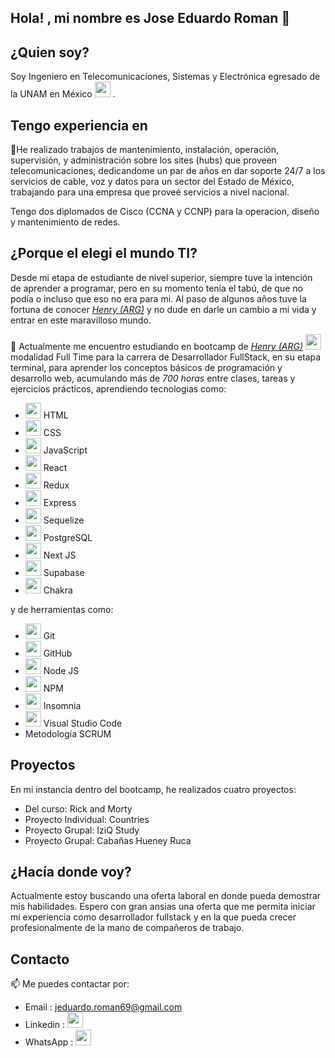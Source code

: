 ## Hola! , mi nombre es Jose Eduardo Roman 🙂 

## ¿Quien soy?

Soy Ingeniero en Telecomunicaciones, Sistemas y Electrónica egresado de la UNAM en México <img width="25" height="auto"  src="https://upload.wikimedia.org/wikipedia/commons/f/fc/Flag_of_Mexico.svg" style="cursor:default">  .<br>

## Tengo experiencia en

🔭He realizado trabajos de mantenimiento, instalación, operación, supervisión, y administración sobre los sites (hubs) que proveen telecomunicaciones, dedicandome un par de años en dar soporte 24/7 a los servicios de cable, voz y datos para un sector del Estado de México, trabajando para una empresa que proveé servicios a nivel nacional. 

Tengo dos diplomados de Cisco (CCNA y CCNP) para la operacion, diseño y mantenimiento de redes.

## ¿Porque el elegi el mundo TI?

Desde mi etapa de estudiante de nivel superior, siempre tuve la intención de aprender a programar, pero en su momento tenía el tabú, de que no podía o incluso que eso no era para mi. Al paso de algunos años tuve la fortuna de conocer _[Henry (ARG)](https://www.soyhenry.com/)_ y no dude en darle un cambio a mi vida y entrar en este maravilloso mundo.

🌱 Actualmente me encuentro estudiando en bootcamp de _[Henry (ARG)](https://www.soyhenry.com/)
  <img width="25" height="auto"  src="https://avatars.githubusercontent.com/u/57154655?s=280&v=4" style="cursor:default">_ modalidad Full Time para la carrera de Desarrollador FullStack, en su etapa terminal, para aprender los conceptos básicos de programación y desarrollo web, acumulando más de *700 horas* entre clases, tareas y ejercicios prácticos, aprendiendo tecnologias como:

- <img width="25" height="auto"  src="https://upload.wikimedia.org/wikipedia/commons/thumb/6/61/HTML5_logo_and_wordmark.svg/2048px-HTML5_logo_and_wordmark.svg.png" style="cursor:default">  HTML <br>
- <img width="25" height="auto"  src="https://upload.wikimedia.org/wikipedia/commons/thumb/d/d5/CSS3_logo_and_wordmark.svg/1200px-CSS3_logo_and_wordmark.svg.png" style="cursor:default">  CSS <br>
- <img width="25" height="auto"  src="https://upload.wikimedia.org/wikipedia/commons/9/99/Unofficial_JavaScript_logo_2.svg" style="cursor:default">  JavaScript <br>
- <img width="25" height="auto"  src="https://upload.wikimedia.org/wikipedia/commons/a/a7/React-icon.svg" style="cursor:default">  React <br>
- <img width="25" height="auto"  src="https://cdn.worldvectorlogo.com/logos/redux.svg" style="cursor:default">  Redux <br>
- <img width="25" height="auto"  src="![image](https://user-images.githubusercontent.com/112742684/230303237-6b48db29-67e5-44d3-9a9b-4ffdc85d2bee.png)" style="cursor:default">  Express
- <img width="25" height="auto"  src="https://www.svgrepo.com/show/354333/sequelize.svg" style="cursor:default">  Sequelize
- <img width="25" height="auto"  src="https://www.postgresql.org/media/img/about/press/elephant.png" style="cursor:default">  PostgreSQL
- <img width="25" height="auto"  src="![image](https://user-images.githubusercontent.com/112742684/230299913-3ae28a67-f7b2-4459-9dd0-fdf257918ffe.png" style="cursor:default">  Next JS
- <img width="25" height="auto"  src="https://seeklogo.com/images/S/supabase-logo-DCC676FFE2-seeklogo.com.png" style="cursor:default">  Supabase
- <img width="25" height="auto"  src="https://img.stackshare.io/service/12421/rzylUjaf_400x400.jpg" style="cursor:default">  Chakra

y de herramientas como:

- <img width="25" height="auto"  src="https://upload.wikimedia.org/wikipedia/commons/thumb/3/3f/Git_icon.svg/2048px-Git_icon.svg.png" style="cursor:default">   Git
- <img width="25" height="auto"  src="https://github.githubassets.com/images/modules/logos_page/GitHub-Mark.png" style="cursor:default">   GitHub
- <img width="25" height="auto"  src="https://e7.pngegg.com/pngimages/306/37/png-clipart-node-js-logo-node-js-javascript-web-application-express-js-computer-software-others-miscellaneous-text-thumbnail.png" style="cursor:default">   Node JS
- <img width="25" height="auto"  src="https://upload.wikimedia.org/wikipedia/commons/thumb/d/db/Npm-logo.svg/2560px-Npm-logo.svg.png" style="cursor:default">   NPM
- <img width="25" height="auto"  src="https://www.svgrepo.com/show/353904/insomnia.svg" style="cursor:default">  Insomnia
- <img width="25" height="auto"  src="https://upload.wikimedia.org/wikipedia/commons/thumb/9/9a/Visual_Studio_Code_1.35_icon.svg/2048px-Visual_Studio_Code_1.35_icon.svg.png" style="cursor:default"> Visual Studio Code
- Metodología SCRUM

## Proyectos

En mi instancia dentro del bootcamp, he realizados cuatro proyectos:

- Del curso: Rick and Morty
- Proyecto Individual: Countries
- Proyecto Grupal: IziQ Study
- Proyecto Grupal: Cabañas Hueney Ruca

## ¿Hacía donde voy?
Actualmente estoy buscando una oferta laboral en donde pueda demostrar mis habilidades.
Espero con gran ansias una oferta que me permita iniciar mi experiencia como desarrollador fullstack y en la que pueda crecer profesionalmente de la mano de compañeros de trabajo.

## Contacto

📫 Me puedes contactar por: 

- Email : jeduardo.roman69@gmail.com
- Linkedin : <a href="https://www.linkedin.com/in/jos%C3%A9-eduardo-rom%C3%A1n-pi%C3%B1a-02a1401bb/" target="_blank" > <img width="25" height="auto"  src="https://businessyield.com/wp-content/uploads/2022/10/LinkedIn-Logo-512x500.png"> </a>
- WhatsApp : <a href="https://api.whatsapp.com/send?phone=5215515751939&text=Hola%20Eduardo%20%F0%9F%96%90%EF%B8%8F!%2C%20obtuve%20tu%20contacto%20desde%20tu%20repositorio%20de%20GitHub" target="_blank" > <img width="25" height="auto"  src="https://upload.wikimedia.org/wikipedia/commons/thumb/6/6b/WhatsApp.svg/1022px-WhatsApp.svg.png"> </a>



<!--
**jeromanp/jeromanp** is a ✨ _special_ ✨ repository because its `README.md` (this file) appears on your GitHub profile.

Here are some ideas to get you started:

- 🔭 I’m currently working on ...
-  ...
- 👯 I’m looking to collaborate on ...
- 🤔 I’m looking for help with ...
- 💬 Ask me about ...
- 📫 How to reach me: ...
- 😄 Pronouns: ...
- ⚡ Fun fact: ...
-->
